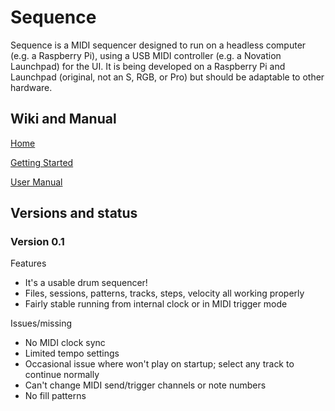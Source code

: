 # Sequence

Sequence is a MIDI sequencer designed to run on a headless computer (e.g. a Raspberry Pi), using a USB MIDI controller 
(e.g. a Novation Launchpad) for the UI. It is being developed on a Raspberry Pi and Launchpad (original, not an S, RGB, or Pro)
but should be adaptable to other hardware.

## Wiki and Manual

[Home](https://github.com/perkowitz/sequence/wiki)

[Getting Started](https://github.com/perkowitz/sequence/wiki/Getting%20Started)

[User Manual](https://github.com/perkowitz/sequence/wiki/User%20Manual)

## Versions and status

### Version 0.1

Features
- It's a usable drum sequencer!
- Files, sessions, patterns, tracks, steps, velocity all working properly
- Fairly stable running from internal clock or in MIDI trigger mode

Issues/missing
- No MIDI clock sync
- Limited tempo settings
- Occasional issue where won't play on startup; select any track to continue normally
- Can't change MIDI send/trigger channels or note numbers
- No fill patterns
